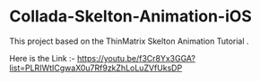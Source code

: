 # Collada-Skelton-Animation-iOS

This project based on the ThinMatrix Skelton Animation Tutorial . 

Here is the Link :-
https://youtu.be/f3Cr8Yx3GGA?list=PLRIWtICgwaX0u7Rf9zkZhLoLuZVfUksDP
